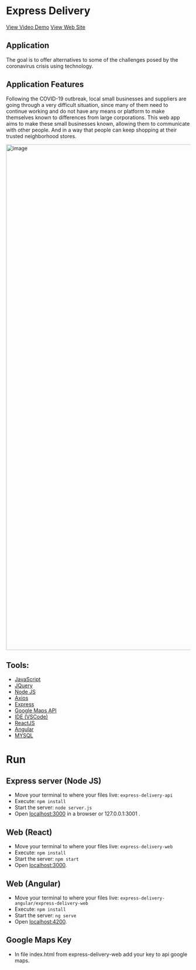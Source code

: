 # Express Delivery
[View Video Demo](https://youtu.be/QlOe68kld4I)
[View Web Site](https://delivery-gt.com)

## Application
The goal is to offer alternatives to some of the challenges posed by the coronavirus crisis using technology.

## Application Features
Following the COVID-19 outbreak, local small businesses and suppliers are going through a very difficult situation, since many of them need to continue working and do not have any means or platform to make themselves known to differences from large corporations. This web app aims to make these small businesses known, allowing them to communicate with other people. And in a way that people can keep shopping at their trusted neighborhood stores.

<img width="1377" alt="image" src="https://user-images.githubusercontent.com/8930609/82331094-e42a0e80-99a0-11ea-9e42-91427c42dd47.png">



## Tools:
+ [JavaScript](https://developer.mozilla.org/es/docs/Learn/JavaScript/First_steps/Qu%C3%A9_es_JavaScript)
+ [JQuery](https://jquery.com/)
+ [Node JS](https://nodejs.org/es/docs/)
+ [Axios](https://github.com/axios/axios#axios)
+ [Express](https://expressjs.com/es/)
+ [Google Maps API](https://developers.google.com/maps/documentation/javascript/tutorial)
+ [IDE (VSCode)](https://code.visualstudio.com/docs)
+ [ReactJS](https://es.reactjs.org/)
+ [Angular](https://angular.io/)
+ [MYSQL](https://www.mysql.com/)

# Run 

## Express server (Node JS)
+ Move your terminal to where your files live: `express-delivery-api`
+ Execute: `npm install`
+ Start the server: `node server.js `
+ Open [localhost:3000](localhost:3001) in a browser or 127.0.0.1:3001 .

## Web (React)
+ Move your terminal to where your files live: `express-delivery-web`
+ Execute: `npm install`
+ Start the server: `npm start `
+ Open [localhost:3000](localhost:3000).

## Web (Angular)
+ Move your terminal to where your files live: `express-delivery-angular/express-delivery-web`
+ Execute: `npm install`
+ Start the server: `ng serve `
+ Open [localhost:4200](localhost:4200).

## Google Maps Key
+ In file index.html from express-delivery-web add your key to api google maps.


